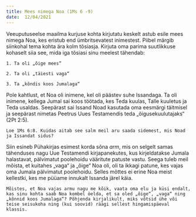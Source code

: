 ```yaml
---
title: Mees nimega Noa (1Ms 6 -9)  
date:  12/04/2021  
---
```


Veeuputuseelse maailma kurjuse kohta kirjutatu keskelt astub esile mees nimega Noa, kes eristub end ümbritsevatest inimestest. Piibel märgib siinkohal tema kohta ära kolm tõsiasja. Kirjuta oma parima suutlikkuse kohaselt siia see, mida iga tõsiasi sinu meelest tähendab:

`1. Ta oli „õige mees“`

`2. Ta oli „täiesti vaga“`

`3. Ta „kõndis koos Jumalaga“`

Pole kahtlust, et Noa oli inimene, kel oli päästev suhe Issandaga. Ta oli inimene, kellega Jumal sai koos töötada, kes Teda kuulas, Talle kuuletus ja Teda usaldas. Seepärast sai Issand Noad kasutada oma eesmärgi täitmisel ja seepärast nimetas Peetrus Uues Testamendis teda „õigusekuulutajaks“ (2Pt 2:5).

`Loe 1Ms 6:8. Kuidas aitab see salm meil aru saada sidemest, mis Noad ja Issandat sidus?`

Siin esineb Pühakirjas esimest korda sõna _arm_, mis on selgelt samas tähenduses nagu Uue Testamendi kirjapanekutes, kus kirjeldatakse Jumala halastavat, pälvimatut poolehoidu vääritute patuste vastu. Seega tuleb meil mõista, et kuitahes „vaga“ ja „õige“ Noa oli, oli ta ikkagi patune, kes vajas oma Jumala pälvimatut poolehoidu. Selles mõttes ei erine Noa meist kellestki, kes me püüame innukalt Issanda järel käia.

`Mõistes, et Noa vajas armu nagu me kõik, vaata oma elu ja küsi endalt, kas sinu kohta saab Noa kombel öelda, et sa oled „õige“, „vaga“ ning „kõnnid koos Jumalaga“? Põhjenda kirjalikult, miks võtsid ühe või teise seisukoha ning (kui soovid) räägi sellest hingamispäeval klassis.`
